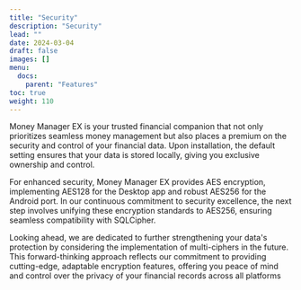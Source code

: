 ```yaml
---
title: "Security"
description: "Security"
lead: ""
date: 2024-03-04
draft: false
images: []
menu:
  docs:
    parent: "Features"
toc: true
weight: 110
---
```


Money Manager EX is your trusted financial companion that not only prioritizes seamless money management but also places a premium on the security and control of your financial data. Upon installation, the default setting ensures that your data is stored locally, giving you exclusive ownership and control.

For enhanced security, Money Manager EX provides AES encryption, implementing AES128 for the Desktop app and robust AES256 for the Android port. In our continuous commitment to security excellence, the next step involves unifying these encryption standards to AES256, ensuring seamless compatibility with SQLCipher.

Looking ahead, we are dedicated to further strengthening your data's protection by considering the implementation of multi-ciphers in the future. This forward-thinking approach reflects our commitment to providing cutting-edge, adaptable encryption features, offering you peace of mind and control over the privacy of your financial records across all platforms
